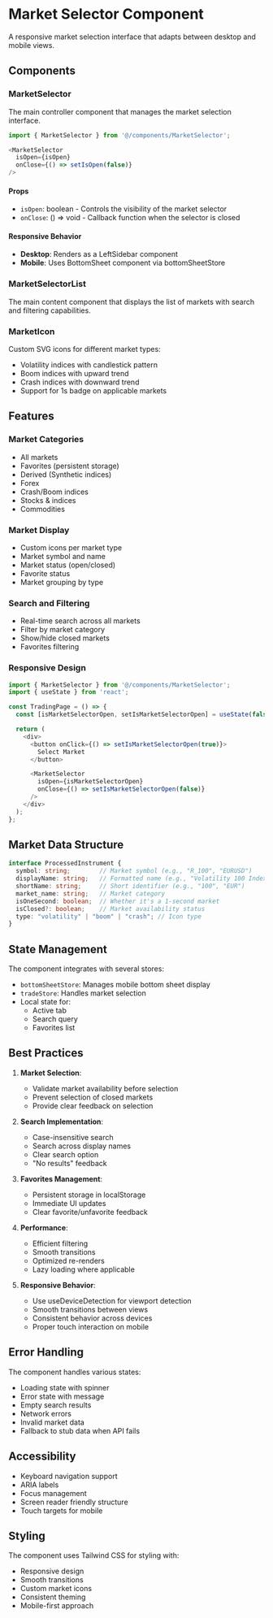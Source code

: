 # Market Selector Component

A responsive market selection interface that adapts between desktop and mobile views.

## Components

### MarketSelector
The main controller component that manages the market selection interface.

```typescript
import { MarketSelector } from '@/components/MarketSelector';

<MarketSelector 
  isOpen={isOpen}
  onClose={() => setIsOpen(false)}
/>
```

#### Props
- `isOpen`: boolean - Controls the visibility of the market selector
- `onClose`: () => void - Callback function when the selector is closed

#### Responsive Behavior
- **Desktop**: Renders as a LeftSidebar component
- **Mobile**: Uses BottomSheet component via bottomSheetStore

### MarketSelectorList
The main content component that displays the list of markets with search and filtering capabilities.

### MarketIcon
Custom SVG icons for different market types:
- Volatility indices with candlestick pattern
- Boom indices with upward trend
- Crash indices with downward trend
- Support for 1s badge on applicable markets

## Features

### Market Categories
- All markets
- Favorites (persistent storage)
- Derived (Synthetic indices)
- Forex
- Crash/Boom indices
- Stocks & indices
- Commodities

### Market Display
- Custom icons per market type
- Market symbol and name
- Market status (open/closed)
- Favorite status
- Market grouping by type

### Search and Filtering
- Real-time search across all markets
- Filter by market category
- Show/hide closed markets
- Favorites filtering

### Responsive Design
```typescript
import { MarketSelector } from '@/components/MarketSelector';
import { useState } from 'react';

const TradingPage = () => {
  const [isMarketSelectorOpen, setIsMarketSelectorOpen] = useState(false);

  return (
    <div>
      <button onClick={() => setIsMarketSelectorOpen(true)}>
        Select Market
      </button>

      <MarketSelector
        isOpen={isMarketSelectorOpen}
        onClose={() => setIsMarketSelectorOpen(false)}
      />
    </div>
  );
};
```

## Market Data Structure

```typescript
interface ProcessedInstrument {
  symbol: string;        // Market symbol (e.g., "R_100", "EURUSD")
  displayName: string;   // Formatted name (e.g., "Volatility 100 Index")
  shortName: string;     // Short identifier (e.g., "100", "EUR")
  market_name: string;   // Market category
  isOneSecond: boolean;  // Whether it's a 1-second market
  isClosed?: boolean;    // Market availability status
  type: "volatility" | "boom" | "crash"; // Icon type
}
```

## State Management

The component integrates with several stores:
- `bottomSheetStore`: Manages mobile bottom sheet display
- `tradeStore`: Handles market selection
- Local state for:
  - Active tab
  - Search query
  - Favorites list

## Best Practices

1. **Market Selection**:
   - Validate market availability before selection
   - Prevent selection of closed markets
   - Provide clear feedback on selection

2. **Search Implementation**:
   - Case-insensitive search
   - Search across display names
   - Clear search option
   - "No results" feedback

3. **Favorites Management**:
   - Persistent storage in localStorage
   - Immediate UI updates
   - Clear favorite/unfavorite feedback

4. **Performance**:
   - Efficient filtering
   - Smooth transitions
   - Optimized re-renders
   - Lazy loading where applicable

5. **Responsive Behavior**:
   - Use useDeviceDetection for viewport detection
   - Smooth transitions between views
   - Consistent behavior across devices
   - Proper touch interaction on mobile

## Error Handling

The component handles various states:
- Loading state with spinner
- Error state with message
- Empty search results
- Network errors
- Invalid market data
- Fallback to stub data when API fails

## Accessibility

- Keyboard navigation support
- ARIA labels
- Focus management
- Screen reader friendly structure
- Touch targets for mobile

## Styling

The component uses Tailwind CSS for styling with:
- Responsive design
- Smooth transitions
- Custom market icons
- Consistent theming
- Mobile-first approach
